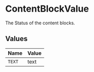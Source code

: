# ContentBlockValue

The Status of the content blocks.


## Values

| Name   | Value  |
| ------ | ------ |
| `TEXT` | text   |